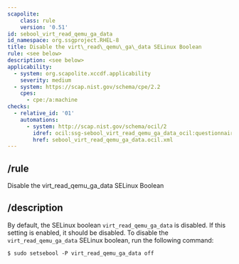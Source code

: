 ```yaml
---
scapolite:
    class: rule
    version: '0.51'
id: sebool_virt_read_qemu_ga_data
id_namespace: org.ssgproject.RHEL-8
title: Disable the virt\_read\_qemu\_ga\_data SELinux Boolean
rule: <see below>
description: <see below>
applicability:
  - system: org.scapolite.xccdf.applicability
    severity: medium
  - system: https://scap.nist.gov/schema/cpe/2.2
    cpes:
      - cpe:/a:machine
checks:
  - relative_id: '01'
    automations:
      - system: http://scap.nist.gov/schema/ocil/2
        idref: ocil:ssg-sebool_virt_read_qemu_ga_data_ocil:questionnaire:1
        href: sebool_virt_read_qemu_ga_data.ocil.xml
---
```



## /rule

Disable the virt\_read\_qemu\_ga\_data SELinux Boolean

## /description

By
default, the SELinux boolean `virt_read_qemu_ga_data` is disabled. If
this setting is enabled, it should be disabled. To disable the
`virt_read_qemu_ga_data` SELinux boolean, run the following command:

``` 
$ sudo setsebool -P virt_read_qemu_ga_data off
```
